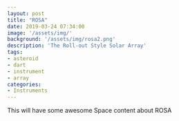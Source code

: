 ```yaml
---
layout: post
title: "ROSA"
date: 2019-03-24 07:34:00
image: '/assets/img/'
background: '/assets/img/rosa2.png'
description: 'The Roll-out Style Solar Array'
tags:
- asteroid
- dart
- instrument
- array
categories:
- Instruments
---
```


This will have some awesome Space content about ROSA